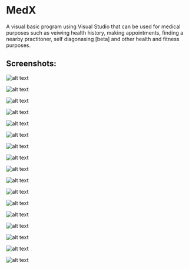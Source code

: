 # MedX

A visual basic program using Visual Studio that can be used for medical purposes such as veiwing health history, 
making appointments, finding a nearby practitoner, self diagonasing [beta] and other health and fitness purposes.

## Screenshots:

![alt text](https://github.com/VaibhavModi/MedX-V0.01/blob/master/Screenshots/Screenshot%20(3).png)

![alt text](https://github.com/VaibhavModi/MedX-V0.01/blob/master/Screenshots/Screenshot%20(4).png)

![alt text](https://github.com/VaibhavModi/MedX-V0.01/blob/master/Screenshots/Screenshot%20(5).png)

![alt text](https://github.com/VaibhavModi/MedX-V0.01/blob/master/Screenshots/Screenshot%20(6).png)

![alt text](https://github.com/VaibhavModi/MedX-V0.01/blob/master/Screenshots/Screenshot%20(7).png)

![alt text](https://github.com/VaibhavModi/MedX-V0.01/blob/master/Screenshots/Screenshot%20(8).png)

![alt text](https://github.com/VaibhavModi/MedX-V0.01/blob/master/Screenshots/Screenshot%20(9).png)

![alt text](https://github.com/VaibhavModi/MedX-V0.01/blob/master/Screenshots/Screenshot%20(10).png)

![alt text](https://github.com/VaibhavModi/MedX-V0.01/blob/master/Screenshots/Screenshot%20(11).png)

![alt text](https://github.com/VaibhavModi/MedX-V0.01/blob/master/Screenshots/Screenshot%20(12).png)

![alt text](https://github.com/VaibhavModi/MedX-V0.01/blob/master/Screenshots/Screenshot%20(13).png)

![alt text](https://github.com/VaibhavModi/MedX-V0.01/blob/master/Screenshots/Screenshot%20(14).png)

![alt text](https://github.com/VaibhavModi/MedX-V0.01/blob/master/Screenshots/Screenshot%20(15).png)

![alt text](https://github.com/VaibhavModi/MedX-V0.01/blob/master/Screenshots/Screenshot%20(16).png)

![alt text](https://github.com/VaibhavModi/MedX-V0.01/blob/master/Screenshots/Screenshot%20(18).png)

![alt text](https://github.com/VaibhavModi/MedX-V0.01/blob/master/Screenshots/Screenshot%20(19).png)

![alt text](https://github.com/VaibhavModi/MedX-V0.01/blob/master/Screenshots/Screenshot%20(20).png)

